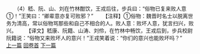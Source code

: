 　　（4）嵇、阮、山、刘在竹林酣饮，王戎后往，步兵曰：“俗物已复来败人意①！”王笑曰：“卿辈意亦复可败邪？”
　　【注释】①俗物：魏晋时名士以脱离世务为清高，常以俗物骂那些和自己不相合的人。败人意：败坏人意，犹言扫兴，败兴。
　　【译文】嵇康、阮籍、山涛、刘伶，在竹林中畅饮，王戎后到，步兵校尉阮籍说：“俗物又来败坏人的意兴！”王戎笑着说：“你们的意兴也能败坏吗？”
<br>[上一篇](25_03) [回卷首](25_00) [下一篇](25_05)
